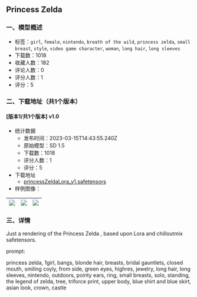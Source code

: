 ## Princess Zelda
### 一、模型概述

- 标签：`girl`, `female`, `nintendo`, `breath of the wild`, `princess zelda`, `small breast`, `style`, `video game character`, `woman`, `long hair`, `long sleeves`
- 下载数：1018
- 收藏人数：182
- 评论人数：0
- 评分人数：1
- 评分：5

### 二、下载地址（共1个版本）

#### [版本1/共1个版本] v1.0

- 统计数据
  - 发布时间：2023-03-15T14:43:55.240Z
  - 原始模型：SD 1.5
  - 下载数：1018
  - 评分人数：1
  - 评分：5
- 下载地址
  - [princessZeldaLora_v1.safetensors](https://civitai.com/api/download/models/23661)
- 样例图像：

| <img src="https://image.civitai.com/xG1nkqKTMzGDvpLrqFT7WA/670ac197-580a-41d5-8a00-8566f4affb00/width=450/256481.jpeg" /> | <img src="https://image.civitai.com/xG1nkqKTMzGDvpLrqFT7WA/c7dabf3a-aa64-4a45-0a39-44ec6772a500/width=450/256483.jpeg" /> | <img src="https://image.civitai.com/xG1nkqKTMzGDvpLrqFT7WA/94aa3037-fa2d-44e6-ff85-812aabd23100/width=450/256482.jpeg" /> |
| ---- | ---- | ---- |


### 三、详情
<p>Just a rendering of the Princess Zelda , based upon Lora and chilloutmix safetensors. </p><p></p><p>prompt:</p><p>princess zelda, 1girl, bangs, blonde hair, breasts, bridal gauntlets, closed mouth, smiling coyly, from side, green eyes, highres, jewelry, long hair, long sleeves, nintendo, outdoors, pointy ears, ring, small breasts, solo, standing, the legend of zelda, tree, triforce print, upper body, blue shirt and blue skirt, asian look, crown, castle</p>